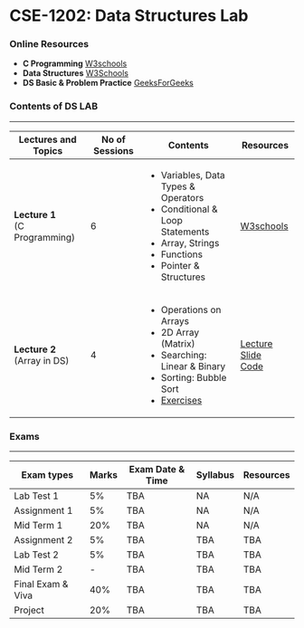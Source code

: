 # CSE-1202: Data Structures Lab


### Online Resources
 - **C Programming** [W3schools](https://www.w3schools.com/c/index.php)
 - **Data Structures** [W3Schools](https://www.w3schools.com/dsa/index.php)
 - **DS Basic & Problem Practice** [GeeksForGeeks](https://www.geeksforgeeks.org/dsa/dsa-tutorial-learn-data-structures-and-algorithms/)

### Contents of DS LAB

---

| Lectures and Topics | No of Sessions | Contents | Resources |
|---------------------|----------------|----------|-----------|
| <b>Lecture 1 </b><br> (C Programming)  | 6 |<ul> <li> Variables, Data Types & Operators </li> <li> Conditional & Loop Statements</li> <li> Array, Strings</li> <li>Functions</li><li>Pointer & Structures</li></ul>|  [W3schools](https://www.w3schools.com/c/index.php) |
| <b>Lecture 2 </b><br> (Array in DS) | 4 | <ul><li>Operations on Arrays </li> <li>2D Array (Matrix)</li> <li> Searching: Linear & Binary</li> <li> Sorting: Bubble Sort </li> <li>[Exercises](https://github.com/samsuddoha/ds/blob/main/Code/Array/Array_Exercise.pdf) </li> </ul>   | [Lecture Slide](https://github.com/samsuddoha/ds/blob/main/Lecture/DS%20Lecture%203.pdf) <br> [Code](https://github.com/samsuddoha/ds/tree/main/Code/Array)  |


### Exams

---

|Exam types| Marks| Exam Date & Time | Syllabus | Resources|
|-----------|-------|-----------------|------------|---------|
|Lab Test 1| 5%| TBA | NA | N/A|
|Assignment 1| 5% |  TBA | NA | N/A|
|Mid Term 1| 20%|  TBA | NA | N/A|
|Assignment 2| 5% | TBA | TBA | TBA|
|Lab Test 2| 5% | TBA | TBA | TBA|
|Mid Term 2| - | TBA | TBA | TBA|
|Final Exam & Viva| 40% | TBA | TBA | TBA|
|Project| 20% | TBA | TBA | TBA|


